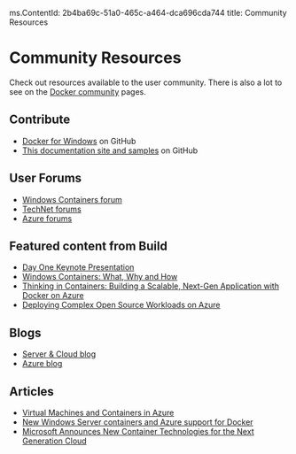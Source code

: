 ms.ContentId: 2b4ba69c-51a0-465c-a464-dca696cda744 
title: Community Resources

# Community Resources 

Check out resources available to the user community. There is also a lot to see on the [Docker community](https://www.docker.com/community/participate/) pages.

## Contribute 

* [Docker for Windows](https://github.com/Microsoft/docker) on GitHub
* [This documentation site and samples](https://github.com/Microsoft/Virtualization-Documentation) on GitHub

## User Forums 

* [Windows Containers forum](https://social.msdn.microsoft.com/Forums/en-US/home?forum=windowscontainers) 
* [TechNet forums](https://social.technet.microsoft.com/Forums/windowsserver/en-US/home "TechNet Forums")
* [Azure forums](http://azure.microsoft.com/en-us/support/forums/)


## Featured content from Build 

* [Day One Keynote Presentation](http://channel9.msdn.com/Events/Build/2015/KEY01)
* [Windows Containers: What, Why and How](http://channel9.msdn.com/events/Build/2015/2-704)
* [Thinking in Containers: Building a Scalable, Next-Gen Application with Docker on Azure](http://channel9.msdn.com/events/Build/2015/2-683)
* [Deploying Complex Open Source Workloads on Azure](http://channel9.msdn.com/Events/Build/2015/2-732)

## Blogs 
* [Server & Cloud blog](http://blogs.technet.com/b/server-cloud/)
* [Azure blog](http://azure.microsoft.com/blog/)

## Articles 
* [Virtual Machines and Containers in Azure](https://azure.microsoft.com/en-us/documentation/articles/virtual-machines-vms-containers/)
* [New Windows Server containers and Azure support for Docker](http://azure.microsoft.com/blog/2014/10/15/new-windows-server-containers-and-azure-support-for-docker/)
* [Microsoft Announces New Container Technologies for the Next Generation Cloud](http://blogs.technet.com/b/server-cloud/archive/2015/04/08/microsoft-announces-new-container-technologies-for-the-next-generation-cloud.aspx)